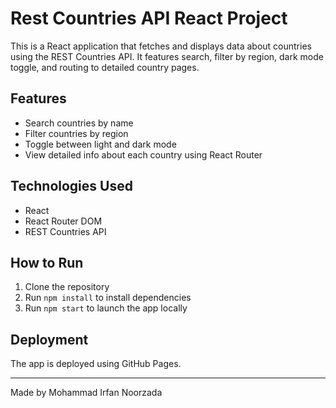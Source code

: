 # Rest Countries API React Project

This is a React application that fetches and displays data about countries using the REST Countries API. It features search, filter by region, dark mode toggle, and routing to detailed country pages.

## Features

- Search countries by name
- Filter countries by region
- Toggle between light and dark mode
- View detailed info about each country using React Router

## Technologies Used

- React
- React Router DOM
- REST Countries API

## How to Run

1. Clone the repository
2. Run `npm install` to install dependencies
3. Run `npm start` to launch the app locally

## Deployment

The app is deployed using GitHub Pages.

---

Made by Mohammad Irfan Noorzada
